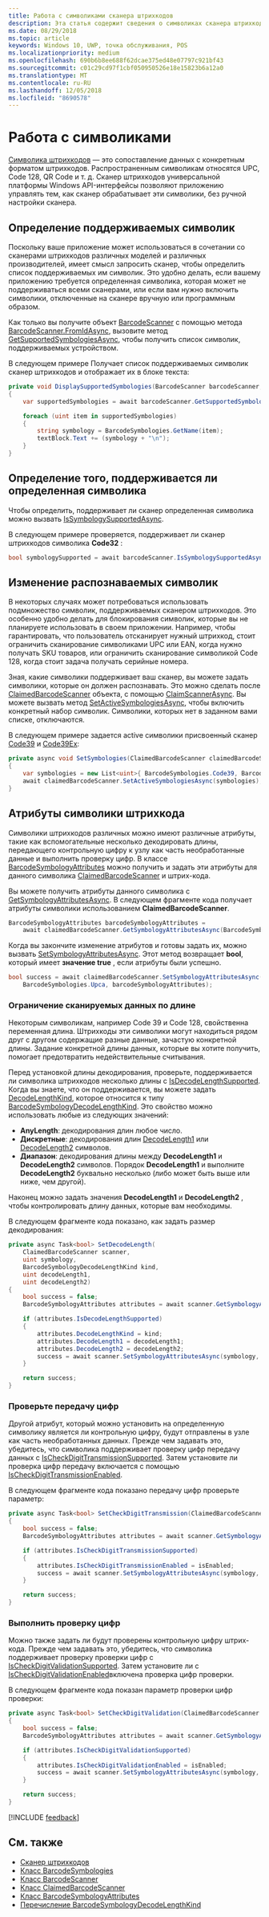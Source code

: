 ```yaml
---
title: Работа с символиками сканера штрихкодов
description: Эта статья содержит сведения о символиках сканера штрихкодов.
ms.date: 08/29/2018
ms.topic: article
keywords: Windows 10, UWP, точка обслуживания, POS
ms.localizationpriority: medium
ms.openlocfilehash: 690b6b8ee688f62dcae375ed48e07797c921bf43
ms.sourcegitcommit: c01c29cd97f1cbf050950526e18e15823b6a12a0
ms.translationtype: MT
ms.contentlocale: ru-RU
ms.lasthandoff: 12/05/2018
ms.locfileid: "8690578"
---
```

# <a name="working-with-symbologies"></a>Работа с символиками
[Символика штрихкодов](https://docs.microsoft.com/uwp/api/windows.devices.pointofservice.barcodesymbologies) — это сопоставление данных с конкретным форматом штрихкодов. Распространенным символикам относятся UPC, Code 128, QR Code и т. д.  Сканер штрихкодов универсальной платформы Windows API-интерфейсы позволяют приложению управлять тем, как сканер обрабатывает эти символики, без ручной настройки сканера. 

## <a name="determine-which-symbologies-are-supported"></a>Определение поддерживаемых символик 
Поскольку ваше приложение может использоваться в сочетании со сканерами штрихкодов различных моделей и различных производителей, имеет смысл запросить сканер, чтобы определить список поддерживаемых им символик.  Это удобно делать, если вашему приложению требуется определенная символика, которая может не поддерживаться всеми сканерами, или если вам нужно включить символики, отключенные на сканере вручную или программным образом.

Как только вы получите объект [BarcodeScanner](https://docs.microsoft.com/uwp/api/windows.devices.pointofservice.barcodescanner) с помощью метода [BarcodeScanner.FromIdAsync](https://docs.microsoft.com/uwp/api/windows.devices.pointofservice.barcodescanner.fromidasync), вызовите метод [GetSupportedSymbologiesAsync](https://docs.microsoft.com/uwp/api/windows.devices.pointofservice.barcodescanner.getsupportedsymbologiesasync#Windows_Devices_PointOfService_BarcodeScanner_GetSupportedSymbologiesAsync), чтобы получить список символик, поддерживаемых устройством.

В следующем примере Получает список поддерживаемых символик сканер штрихкодов и отображает их в блоке текста:

```cs
private void DisplaySupportedSymbologies(BarcodeScanner barcodeScanner, TextBlock textBlock) 
{
    var supportedSymbologies = await barcodeScanner.GetSupportedSymbologiesAsync();

    foreach (uint item in supportedSymbologies)
    {
        string symbology = BarcodeSymbologies.GetName(item);
        textBlock.Text += (symbology + "\n");
    }
}
```

## <a name="determine-if-a-specific-symbology-is-supported"></a>Определение того, поддерживается ли определенная символика
Чтобы определить, поддерживает ли сканер определенная символика можно вызвать [IsSymbologySupportedAsync](https://docs.microsoft.com/uwp/api/windows.devices.pointofservice.barcodescanner.issymbologysupportedasync#Windows_Devices_PointOfService_BarcodeScanner_IsSymbologySupportedAsync_System_UInt32_).

В следующем примере проверяется, поддерживает ли сканер штрихкодов символика **Code32** :

```cs
bool symbologySupported = await barcodeScanner.IsSymbologySupportedAsync(BarcodeSymbologies.Code32);
```

## <a name="change-which-symbologies-are-recognized"></a>Изменение распознаваемых символик
В некоторых случаях может потребоваться использовать подмножество символик, поддерживаемых сканером штрихкодов.  Это особенно удобно делать для блокирования символик, которые вы не планируете использовать в своем приложении. Например, чтобы гарантировать, что пользователь отсканирует нужный штрихкод, стоит ограничить сканирование символиками UPC или EAN, когда нужно получать SKU товаров, или ограничить сканирование символикой Code 128, когда стоит задача получать серийные номера.

Зная, какие символики поддерживает ваш сканер, вы можете задать символики, которые он должен распознавать.  Это можно сделать после [ClaimedBarcodeScanner](https://docs.microsoft.com/uwp/api/windows.devices.pointofservice.claimedbarcodescanner) объекта, с помощью [ClaimScannerAsync](https://docs.microsoft.com/uwp/api/windows.devices.pointofservice.barcodescanner.claimscannerasync#Windows_Devices_PointOfService_BarcodeScanner_ClaimScannerAsync). Вы можете вызвать метод [SetActiveSymbologiesAsync](https://docs.microsoft.com/uwp/api/windows.devices.pointofservice.claimedbarcodescanner.setactivesymbologiesasync#Windows_Devices_PointOfService_ClaimedBarcodeScanner_SetActiveSymbologiesAsync_Windows_Foundation_Collections_IIterable_System_UInt32__), чтобы включить конкретный набор символик. Символики, которых нет в заданном вами списке, отключаются.

В следующем примере задается active символики присвоенный сканер [Code39](https://docs.microsoft.com/uwp/api/windows.devices.pointofservice.barcodesymbologies.code39#Windows_Devices_PointOfService_BarcodeSymbologies_Code39) и [Code39Ex](https://docs.microsoft.com/uwp/api/windows.devices.pointofservice.barcodesymbologies.code39ex):

```cs
private async void SetSymbologies(ClaimedBarcodeScanner claimedBarcodeScanner) 
{
    var symbologies = new List<uint>{ BarcodeSymbologies.Code39, BarcodeSymbologies.Code39Ex };
    await claimedBarcodeScanner.SetActiveSymbologiesAsync(symbologies);
}
```

## <a name="barcode-symbology-attributes"></a>Атрибуты символики штрихкода
Символики штрихкодов различных можно имеют различные атрибуты, такие как вспомогательные несколько декодировать длины, передающего контрольную цифру к узлу как часть необработанные данные и выполнить проверку цифр. В классе [BarcodeSymbologyAttributes](https://docs.microsoft.com/uwp/api/windows.devices.pointofservice.barcodesymbologyattributes) можно получить и задать эти атрибуты для данного символика [ClaimedBarcodeScanner](https://docs.microsoft.com/uwp/api/windows.devices.pointofservice.claimedbarcodescanner) и штрих-кода.

Вы можете получить атрибуты данного символика с [GetSymbologyAttributesAsync](https://docs.microsoft.com/uwp/api/windows.devices.pointofservice.claimedbarcodescanner.getsymbologyattributesasync#Windows_Devices_PointOfService_ClaimedBarcodeScanner_GetSymbologyAttributesAsync_System_UInt32_). В следующем фрагменте кода получает атрибуты символики использованием **ClaimedBarcodeScanner**.

```cs
BarcodeSymbologyAttributes barcodeSymbologyAttributes = 
    await claimedBarcodeScanner.GetSymbologyAttributesAsync(BarcodeSymbologies.Upca);
```

Когда вы закончите изменение атрибутов и готовы задать их, можно вызвать [SetSymbologyAttributesAsync](https://docs.microsoft.com/uwp/api/windows.devices.pointofservice.claimedbarcodescanner.setsymbologyattributesasync). Этот метод возвращает **bool**, который имеет **значение true** , если атрибуты были успешно.

```cs
bool success = await claimedBarcodeScanner.SetSymbologyAttributesAsync(
    BarcodeSymbologies.Upca, barcodeSymbologyAttributes);
```

### <a name="restrict-scan-data-by-data-length"></a>Ограничение сканируемых данных по длине
Некоторым символикам, например Code 39 и Code 128, свойственна переменная длина.  Штрихкоды эти символики могут находиться рядом друг с другом содержащие разные данные, зачастую конкретной длины. Задание конкретной длины данных, которые вы хотите получить, помогает предотвратить недействительные считывания.

Перед установкой длины декодирования, проверьте, поддерживается ли символика штрихкодов несколько длины с [IsDecodeLengthSupported](https://docs.microsoft.com/uwp/api/windows.devices.pointofservice.barcodesymbologyattributes.isdecodelengthsupported#Windows_Devices_PointOfService_BarcodeSymbologyAttributes_IsDecodeLengthSupported). Когда вы знаете, что он поддерживается, вы можете задать [DecodeLengthKind](https://docs.microsoft.com/uwp/api/windows.devices.pointofservice.barcodesymbologyattributes.decodelengthkind#Windows_Devices_PointOfService_BarcodeSymbologyAttributes_DecodeLengthKind), которое относится к типу [BarcodeSymbologyDecodeLengthKind](https://docs.microsoft.com/uwp/api/windows.devices.pointofservice.barcodesymbologydecodelengthkind). Это свойство можно использовать любые из следующих значений:

* **AnyLength**: декодирования длин любое число.
* **Дискретные**: декодирования длин [DecodeLength1](https://docs.microsoft.com/uwp/api/windows.devices.pointofservice.barcodesymbologyattributes.decodelength1) или [DecodeLength2](https://docs.microsoft.com/uwp/api/windows.devices.pointofservice.barcodesymbologyattributes.decodelength2) символов.
* **Диапазон**: декодирования длины между **DecodeLength1** и **DecodeLength2** символов. Порядок **DecodeLength1** и выполните **DecodeLength2** буквально несколько (либо может быть выше или ниже, чем другой).

Наконец можно задать значения **DecodeLength1** и **DecodeLength2** , чтобы контролировать длину данных, которые вам необходимы.

В следующем фрагменте кода показано, как задать размер декодирования:

```cs
private async Task<bool> SetDecodeLength(
    ClaimedBarcodeScanner scanner,
    uint symbology, 
    BarcodeSymbologyDecodeLengthKind kind, 
    uint decodeLength1, 
    uint decodeLength2)
{
    bool success = false;
    BarcodeSymbologyAttributes attributes = await scanner.GetSymbologyAttributesAsync(symbology);

    if (attributes.IsDecodeLengthSupported)
    {
        attributes.DecodeLengthKind = kind;
        attributes.DecodeLength1 = decodeLength1;
        attributes.DecodeLength2 = decodeLength2;
        success = await scanner.SetSymbologyAttributesAsync(symbology, attributes);
    }

    return success;
}
```

### <a name="check-digit-transmission"></a>Проверьте передачу цифр

Другой атрибут, который можно установить на определенную символику является ли контрольную цифру, будут отправлены в узле как часть необработанных данных. Прежде чем задавать это, убедитесь, что символика поддерживает проверку цифр передачу данных с [IsCheckDigitTransmissionSupported](https://docs.microsoft.com/uwp/api/windows.devices.pointofservice.barcodesymbologyattributes.ischeckdigittransmissionsupported). Затем установите ли проверка цифр передачу включается с помощью [IsCheckDigitTransmissionEnabled](https://docs.microsoft.com/uwp/api/windows.devices.pointofservice.barcodesymbologyattributes.ischeckdigittransmissionenabled).

В следующем фрагменте кода показано передачу цифр проверьте параметр:

```cs
private async Task<bool> SetCheckDigitTransmission(ClaimedBarcodeScanner scanner, uint symbology, bool isEnabled)
{
    bool success = false;
    BarcodeSymbologyAttributes attributes = await scanner.GetSymbologyAttributesAsync(symbology);

    if (attributes.IsCheckDigitTransmissionSupported)
    {
        attributes.IsCheckDigitTransmissionEnabled = isEnabled;
        success = await scanner.SetSymbologyAttributesAsync(symbology, attributes);
    }

    return success;
}
```

### <a name="check-digit-validation"></a>Выполнить проверку цифр

Можно также задать ли будут проверены контрольную цифру штрих-кода. Прежде чем задавать это, убедитесь, что символика поддерживает проверку проверки цифр с [IsCheckDigitValidationSupported](https://docs.microsoft.com/uwp/api/windows.devices.pointofservice.barcodesymbologyattributes.ischeckdigitvalidationsupported). Затем установите ли с [IsCheckDigitValidationEnabled](https://docs.microsoft.com/uwp/api/windows.devices.pointofservice.barcodesymbologyattributes.ischeckdigitvalidationenabled)включена проверка цифр проверки.

В следующем фрагменте кода показан параметр проверки цифр проверки:

```cs
private async Task<bool> SetCheckDigitValidation(ClaimedBarcodeScanner scanner, uint symbology, bool isEnabled)
{
    bool success = false;
    BarcodeSymbologyAttributes attributes = await scanner.GetSymbologyAttributesAsync(symbology);

    if (attributes.IsCheckDigitValidationSupported)
    {
        attributes.IsCheckDigitValidationEnabled = isEnabled;
        success = await scanner.SetSymbologyAttributesAsync(symbology, attributes);
    }

    return success;
}
```

[!INCLUDE [feedback](./includes/pos-feedback.md)]

## <a name="see-also"></a>См. также

* [Сканер штрихкодов](pos-barcodescanner.md)
* [Класс BarcodeSymbologies](https://docs.microsoft.com/uwp/api/windows.devices.pointofservice.barcodesymbologies)
* [Класс BarcodeScanner](https://docs.microsoft.com/uwp/api/windows.devices.pointofservice.barcodescanner)
* [Класс ClaimedBarcodeScanner](https://docs.microsoft.com/uwp/api/windows.devices.pointofservice.claimedbarcodescanner)
* [Класс BarcodeSymbologyAttributes](https://docs.microsoft.com/uwp/api/windows.devices.pointofservice.barcodesymbologyattributes)
* [Перечисление BarcodeSymbologyDecodeLengthKind](https://docs.microsoft.com/uwp/api/windows.devices.pointofservice.barcodesymbologydecodelengthkind)